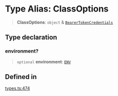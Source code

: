 # Type Alias: ClassOptions

> **ClassOptions**: `object` & [`BearerTokenCredentials`](/docs/SDK/type-aliases/BearerTokenCredentials.md)

## Type declaration

### environment?

> `optional` **environment**: [`ENV`](/docs/SDK/type-aliases/ENV.md)

## Defined in

[types.ts:474](https://github.com/monerium/js-monorepo/blob/main/packages/sdk/src/types.ts#L474)
